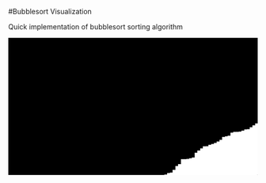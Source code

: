 #Bubblesort Visualization

Quick implementation of bubblesort sorting algorithm

![](bubblesortgif.gif)